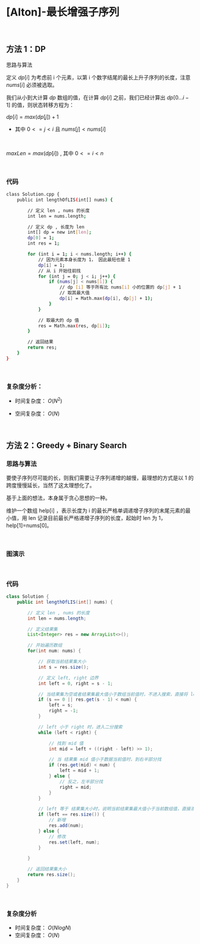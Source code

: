 # [Alton]-最长增强子序列

&nbsp;

## 方法 1：DP

思路与算法

定义 $dp[i]$ 为考虑前 i 个元素，以第 i 个数字结尾的最长上升子序列的长度，注意 $nums[i]$ 必须被选取。

我们从小到大计算 $dp$ 数组的值，在计算 $dp[i]$ 之前，我们已经计算出 $dp[0…i−1]$ 的值，则状态转移方程为：

$dp[i] = max(dp[j]) + 1$

- 其中   $0 <= j < i$ 且 $nums[j] < nums[i]$

&nbsp;

$maxLen = max(dp[i])$ , 其中  $0 <= i < n$

&nbsp;

### 代码

```bash
class Solution.cpp {
    public int lengthOfLIS(int[] nums) {

        // 定义 len , nums 的长度
        int len = nums.length;

        // 定义 dp , 长度为 len
        int[] dp = new int[len];
        dp[0] = 1;
        int res = 1;

        for (int i = 1; i < nums.length; i++) {
            // 因为元素本身长度为 1， 因此最短也是 1
            dp[i] = 1;
            // 从 i 开始往前找
            for (int j = 0; j < i; j++) {
                if (nums[j] < nums[i]) {
                    // dp [i] 等于所有比 nums[i] 小的位置的 dp[j] + 1
                    // 取其最大值
                    dp[i] = Math.max(dp[i], dp[j] + 1);
                }
            }

            // 取最大的 dp 值
            res = Math.max(res, dp[i]);
        }

        // 返回结果
        return res;
    }
}

```

&nbsp;

### 复杂度分析：

- 时间复杂度： $O(N^2)$

- 空间复杂度： $O(N)$

&nbsp;

## 方法 2：Greedy + Binary Search

### 思路与算法

要使子序列尽可能的长，则我们需要让子序列递增的越慢，最理想的方式是以 1 的跨度慢慢延长，当然了这太理想化了。

基于上面的想法，本身属于贪心思想的一种。

维护一个数组 help[i] ，表示长度为 i 的最长严格单调递增子序列的末尾元素的最小值，用 len 记录目前最长严格递增子序列的长度，起始时 len 为 $1$，help[1]=nums[0]。

&nbsp;

### 图演示



&nbsp;

### 代码

```java
class Solution {
    public int lengthOfLIS(int[] nums) {

        // 定义 len , nums 的长度
        int len = nums.length;

        // 定义结果集
        List<Integer> res = new ArrayList<>();

        // 开始遍历数组
        for(int num: nums) {

            // 获取当前结果集大小
            int s = res.size();

            // 定义 left, right 边界
            int left = 0, right = s - 1;

            // 当结果集为空或者结果集最大值小于数组当前值时，不进入搜索，直接将 left 赋值为 s 的尺寸值，加快查询
            if (s == 0 || res.get(s - 1) < num) {
                left = s;
                right = -1;
            }

            // left 小于 right 时，进入二分搜索
            while (left < right) {

                // 找到 mid 值
                int mid = left + ((right - left) >> 1);

                // 当 结果集 mid 值小于数据当前值时，到右半部分找
                if (res.get(mid) < num) {
                    left = mid + 1;
                } else {
                    // 反之，左半部分找
                    right = mid;
                }
            }

            // left 等于 结果集大小时，说明当前结果集最大值小于当前数组值，直接添加到结果集即可
            if (left == res.size()) {
                // 新增
                res.add(num);
            } else {
                // 修改
                res.set(left, num);
            }

        }

        // 返回结果集大小
        return res.size();
    }
}
```

&nbsp;

### 复杂度分析

- 时间复杂度： $O(NlogN)$
- 空间复杂度： $O(N)$

